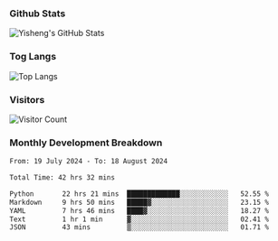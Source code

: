 ### Github Stats
![Yisheng's GitHub Stats](https://github-readme-stats-9qabuvhk1-gongyisheng.vercel.app/api?username=gongyisheng&count_private=true&show_icons=true)
### Tog Langs
![Top Langs](https://github-readme-stats-9qabuvhk1-gongyisheng.vercel.app/api/top-langs/?username=gongyisheng&layout=compact)
### Visitors
![Visitor Count](https://profile-counter.glitch.me/gongyisheng/count.svg)
### Monthly Development Breakdown
<!--START_SECTION:waka-->

```txt
From: 19 July 2024 - To: 18 August 2024

Total Time: 42 hrs 32 mins

Python       22 hrs 21 mins  █████████████░░░░░░░░░░░░   52.55 %
Markdown     9 hrs 50 mins   █████▓░░░░░░░░░░░░░░░░░░░   23.15 %
YAML         7 hrs 46 mins   ████▓░░░░░░░░░░░░░░░░░░░░   18.27 %
Text         1 hr 1 min      ▓░░░░░░░░░░░░░░░░░░░░░░░░   02.41 %
JSON         43 mins         ▒░░░░░░░░░░░░░░░░░░░░░░░░   01.71 %
```

<!--END_SECTION:waka-->
